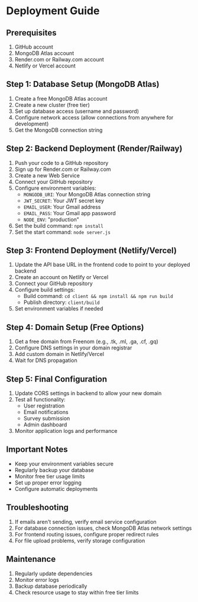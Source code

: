# Deployment Guide

## Prerequisites
1. GitHub account
2. MongoDB Atlas account
3. Render.com or Railway.com account
4. Netlify or Vercel account

## Step 1: Database Setup (MongoDB Atlas)
1. Create a free MongoDB Atlas account
2. Create a new cluster (free tier)
3. Set up database access (username and password)
4. Configure network access (allow connections from anywhere for development)
5. Get the MongoDB connection string

## Step 2: Backend Deployment (Render/Railway)
1. Push your code to a GitHub repository
2. Sign up for Render.com or Railway.com
3. Create a new Web Service
4. Connect your GitHub repository
5. Configure environment variables:
   - `MONGODB_URI`: Your MongoDB Atlas connection string
   - `JWT_SECRET`: Your JWT secret key
   - `EMAIL_USER`: Your Gmail address
   - `EMAIL_PASS`: Your Gmail app password
   - `NODE_ENV`: "production"
6. Set the build command: `npm install`
7. Set the start command: `node server.js`

## Step 3: Frontend Deployment (Netlify/Vercel)
1. Update the API base URL in the frontend code to point to your deployed backend
2. Create an account on Netlify or Vercel
3. Connect your GitHub repository
4. Configure build settings:
   - Build command: `cd client && npm install && npm run build`
   - Publish directory: `client/build`
5. Set environment variables if needed

## Step 4: Domain Setup (Free Options)
1. Get a free domain from Freenom (e.g., .tk, .ml, .ga, .cf, .gq)
2. Configure DNS settings in your domain registrar
3. Add custom domain in Netlify/Vercel
4. Wait for DNS propagation

## Step 5: Final Configuration
1. Update CORS settings in backend to allow your new domain
2. Test all functionality:
   - User registration
   - Email notifications
   - Survey submission
   - Admin dashboard
3. Monitor application logs and performance

## Important Notes
- Keep your environment variables secure
- Regularly backup your database
- Monitor free tier usage limits
- Set up proper error logging
- Configure automatic deployments

## Troubleshooting
1. If emails aren't sending, verify email service configuration
2. For database connection issues, check MongoDB Atlas network settings
3. For frontend routing issues, configure proper redirect rules
4. For file upload problems, verify storage configuration

## Maintenance
1. Regularly update dependencies
2. Monitor error logs
3. Backup database periodically
4. Check resource usage to stay within free tier limits